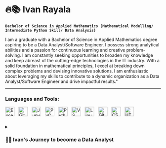 # 🔥📚 Ivan Rayala
**`Bachelor of Science in Applied Mathematics (Mathematical Modelling/ Intermediate Python Skill/ Data Analysis)`**

I am a graduate with a Bachelor of Science in Applied Mathematics degree aspiring to be a Data Analyst/Software Engineer. I possess strong analytical abilities and a passion for continuous learning and creative problem-solving. I am constantly seeking opportunities to broaden my knowledge and keep abreast of the cutting-edge technologies in the IT industry. With a solid foundation in mathematical principles, I excel at breaking down complex problems and devising innovative solutions. I am enthusiastic about leveraging my skills to contribute to a dynamic organization as a Data Analyst/Software Engineer and drive impactful results."

---

### Languages and Tools:

<img align="left" alt="Excel" width="30px" style="padding-right:10px;" src="[https://cdn.icon-icons.com/icons2/2397/PNG/512/microsoft_office_excel_logo_icon_145720.png](https://upload.wikimedia.org/wikipedia/commons/thumb/7/73/Microsoft_Excel_2013-2019_logo.svg/1200px-Microsoft_Excel_2013-2019_logo.svg.png)" />
<img align="left" alt="GitHub" width="30px" style="padding-right:10px;" src="https://github.githubassets.com/images/modules/logos_page/GitHub-Mark.png" />
<img align="left" alt="Jupyter Lab" width="30px" style="padding-right:10px;" src="https://upload.wikimedia.org/wikipedia/commons/thumb/3/38/Jupyter_logo.svg/1200px-Jupyter_logo.svg.png" />
<img align="left" alt="PyCharm" width="30px" style="padding-right:10px;" src="https://storage.caktusgroup.com/media/blog-images/logo.png" />
<img align="left" alt="Python" width="30px" style="padding-right:10px;" src="https://upload.wikimedia.org/wikipedia/commons/thumb/0/0a/Python.svg/1200px-Python.svg.png" />
<img align="left" alt="VS Code" width="30px" style="padding-right:10px;" src="https://upload.wikimedia.org/wikipedia/commons/thumb/9/9a/Visual_Studio_Code_1.35_icon.svg/2048px-Visual_Studio_Code_1.35_icon.svg.png" />
<img align="left" alt="Linux" width="30px" style="padding-right:10px;" src="https://upload.wikimedia.org/wikipedia/commons/thumb/3/35/Tux.svg/1200px-Tux.svg.png" />
<img align="left" alt="Git" width="30px" style="padding-right:10px;" src="https://blogs.sas.com/content/sasdummy/files/2019/01/gitlogo.png" />
<img align="left" alt="CSS" width="30px" style="padding-right:10px;" src="https://cdn4.iconfinder.com/data/icons/social-media-logos-6/512/121-css3-512.png" />
<img align="left" alt="HTML" width="30px" style="padding-right:10px;" src="https://icons.iconarchive.com/icons/martz90/hex/512/html-5-icon.png"/>

<br />

#

<details>
  <summary><h3>👨‍💻 Ivan's Journey to become a Data Analyst</h3></summary>
 
My journey towards becoming a proficient software engineer and data analyst has been defined by a relentless pursuit of essential knowledge and skills, complemented by the invaluable guidance of my mentor. My academic background includes a Bachelor of Science degree in Applied Mathematics, which has honed my analytical mindset and innate problem-solving abilities. Recognizing Python's paramount importance as the most sought-after programming language in the realms of software engineering and data analysis, I committed myself to attaining an intermediate level of proficiency in Python. Additionally, I have acquired expertise in relevant data cleaning, processing, and modeling libraries. Understanding the pivotal role of Excel in the context of data analysis and visualization, I further diversified my skill set by enrolling in an elective course dedicated to this tool. To foster both personal and professional growth, I undertook comprehensive courses in data analytics and software engineering successfully earning certificates of completion. As a testament to my capabilities, my undergraduate thesis focused on the development of a predictive model for Non-alcoholic Steatohepatitis (NASH) fatty liver disease. This project served as a demonstration of my proficiency in applying advanced statistical techniques to real-world scenarios. Cumulatively, these diverse experiences have established a sturdy foundation for my career as a data analyst or software engineer, equipping me with the requisite competencies and practical knowledge to excel in these dynamic fields.


<!--
**git-ivan-hub/git-ivan-hub** is a ✨ _special_ ✨ repository because its `README.md` (this file) appears on your GitHub profile.

Here are some ideas to get you started:

- 🔭 I’m currently working on ...
- 🌱 I’m currently learning ...
- 👯 I’m looking to collaborate on ...
- 🤔 I’m looking for help with ...
- 💬 Ask me about ...
- 📫 How to reach me: ...
- 😄 Pronouns: ...
- ⚡ Fun fact: ...
-->
